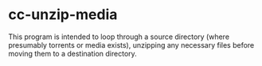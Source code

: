 # cc-unzip-media
This program is intended to loop through a source directory (where presumably torrents or media exists), unzipping any necessary files before moving them to a destination directory.

